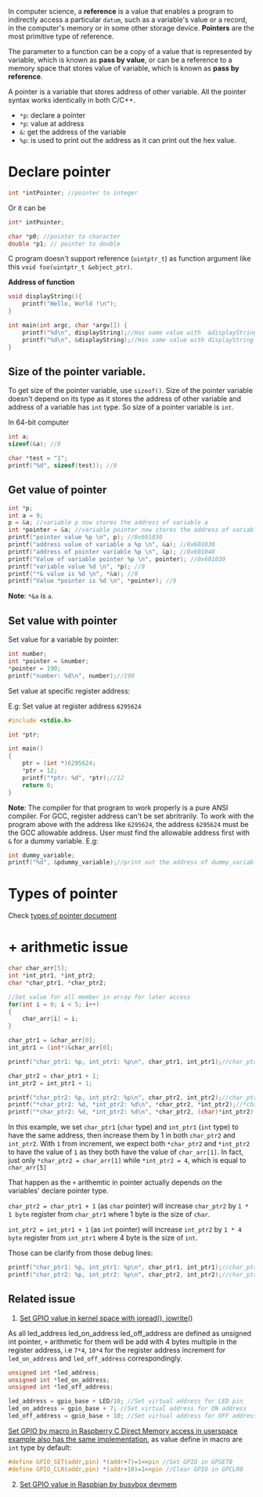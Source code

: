 In computer science, a **reference** is a value that enables a program to indirectly access a particular ``datum``, such as a variable's value or a record, in the computer's memory or in some other storage device. **Pointers** are the most primitive type of reference.

The parameter to a function can be a copy of a value that is represented by variable, which is known as **pass by value**, or can be a reference to a memory space that stores value of variable, which is known as **pass by reference**.

A pointer is a variable that stores address of other variable. All the pointer syntax works identically in both C/C++.

* ``*p``: declare a pointer
* ``*p``: value at address
* ``&``: get the address of the variable
* ``%p``: is used to print out the address as it can print out the hex value.

# Declare pointer

```c
int *intPointer; //pointer to integer
``` 

Or it can be

```c
int* intPointer;
```

```c
char *p0; //pointer to character
double *p1; // pointer to double
```

C program doesn't support reference (``uintptr_t``) as function argument like this ``void foo(uintptr_t &object_ptr)``.

**Address of function**

```c
void displayString(){
	printf("Hello, World !\n");
}

int main(int argc, char *argv[]) {
	printf("%d\n", displayString);//Has same value with  &displayString
	printf("%d\n", &displayString);//Has same value with displayString
}	
```

## Size of the pointer variable.

To get size of the pointer variable, use ``sizeof()``. Size of the pointer variable doesn't depend on its type as it stores the address of other variable and address of a variable has ``int`` type. So size of a pointer variable is ``int``.

In 64-bit computer

```c
int a;
sizeof(&a); //8
```

```c
char *test = "1";
printf("%d", sizeof(test)); //8
```

## Get value of pointer

```c
int *p;
int a = 9;
p = &a; //variable p now stores the address of variable a
int *pointer = &a; //variable pointer now stores the address of variable a
printf("pointer value %p \n", p); //0x601030
printf("address value of variable a %p \n", &a); //0x601030
printf("address of pointer variable %p \n", &p); //0x601048
printf("Value of variable pointer %p \n", pointer); //0x601030
printf("variable value %d \n", *p); //9
printf("*& value is %d \n", *&a); //9
printf("Value *pointer is %d \n", *pointer); //9
```

**Note**: ``*&a`` is ``a``.

## Set value with pointer

Set value for a variable by pointer:

```c
int number;
int *pointer = &number;
*pointer = 190;
printf("number: %d\n", number);//190
```

Set value at specific register address:

E.g: Set value at register address ``6295624``

```c
#include <stdio.h>

int *ptr;

int main() 
{
	ptr = (int *)6295624; 
	*ptr = 12;
	printf("*ptr: %d", *ptr);//12
	return 0;
}
```

**Note**: The compiler for that program to work properly is a pure ANSI compiler. For GCC, register address can't be set abritrarily. To work with the program above with the address like ``6295624``, the address ``6295624`` must be the GCC allowable address. User must find the allowable address first with ``&`` for a dummy variable. E.g:

```c
int dummy_variable;
printf("%d", &pdummy_variable);//print out the address of dummy_variable first to find the allowable address
```

# Types of pointer

Check [types of pointer document](https://github.com/TranPhucVinh/C/blob/master/Physical%20layer/Memory/Pointer/Types%20of%20pointer.md)

# + arithmetic issue

```c
char char_arr[5];
int *int_ptr1, *int_ptr2;
char *char_ptr1, *char_ptr2;

//Set value for all member in array for later access
for(int i = 0; i < 5; i++)
{
    char_arr[i] = i;
}

char_ptr1 = &char_arr[0];
int_ptr1 = (int*)&char_arr[0];

printf("char_ptr1: %p, int_ptr1: %p\n", char_ptr1, int_ptr1);//char_ptr1: 0x7ffebc027653, int_ptr1: 0x7ffebc027653

char_ptr2 = char_ptr1 + 1;
int_ptr2 = int_ptr1 + 1;

printf("char_ptr2: %p, int_ptr2: %p\n", char_ptr2, int_ptr2);//char_ptr2: 0x7ffebc027654, int_ptr2: 0x7ffebc027657
printf("*char_ptr2: %d, *int_ptr2: %d\n", *char_ptr2, *int_ptr2);//*char_ptr2: 1, *int_ptr2: 633339908; *int_ptr2 print out garbage value in this way 
printf("*char_ptr2: %d, *int_ptr2: %d\n", *char_ptr2, (char)*int_ptr2);//*char_ptr2: 1, *int_ptr2: 4
```

In this example, we set ``char_ptr1`` (``char`` type) and ``int_ptr1`` (``int`` type) to have the same address, then increase them by 1 in both ``char_ptr2`` and ``int_ptr2``. With ``1`` from increment, we expect both ``*char_ptr2`` and ``*int_ptr2`` to have the value of ``1`` as they both have the value of ``char_arr[1]``. In fact, just only ``*char_ptr2 = char_arr[1]`` while ``*int_ptr2 = 4``, which is equal to ``char_arr[5]``

That happen as the ``+`` arithemtic in pointer actually depends on the variables' declare pointer type.

``char_ptr2 = char_ptr1 + 1`` (as ``char`` pointer) will increase ``char_ptr2`` by ``1 * 1 byte`` register from ``char_ptr1`` where 1 byte is the size of ``char``.

``int_ptr2 = int_ptr1 + 1`` (as ``int`` pointer) will increase ``int_ptr2`` by ``1 * 4 byte`` register from ``int_ptr1`` where 4 byte is the size of ``int``.

Those can be clarify from those debug lines:

```c
printf("char_ptr1: %p, int_ptr1: %p\n", char_ptr1, int_ptr1);//char_ptr1: 0x7ffebc027653, int_ptr1: 0x7ffebc027653
printf("char_ptr2: %p, int_ptr2: %p\n", char_ptr2, int_ptr2);//char_ptr2: 0x7ffebc027654, int_ptr2: 0x7ffebc027657
```

## Related issue

1. [Set GPIO value in kernel space with ioread(), iowrite()](https://github.com/TranPhucVinh/Raspberry-Pi-C/blob/main/Kernel/blink_led_with_iowrite32.c)

As all led_address led_on_address led_off_address are defined as unsigned int pointer, ``+`` arithmetic for them will be add with 4 bytes multiple in the register address, i.e ``7*4``, ``10*4`` for the register address increment for ``led_on_address`` and ``led_off_address`` correspondingly.

```c
unsigned int *led_address;
unsigned int *led_on_address;
unsigned int *led_off_address;

led_address = gpio_base + LED/10; //Set virtual address for LED pin
led_on_address = gpio_base + 7; //Set virtual address for ON address
led_off_address = gpio_base + 10; //Set virtual address for OFF address
```

[Set GPIO by macro in Raspberry C Direct Memory access in userspace example also has the same implementation](https://github.com/TranPhucVinh/Raspberry-Pi-C/blob/main/Physical%20layer/GPIO/direct_register_access_control_gpio.c), as value define in macro are ``int`` type by default:

```c
#define GPIO_SET(addr,pin) *(addr+7)=1<<pin //Set GPIO in GPSET0
#define GPIO_CLR(addr,pin) *(addr+10)=1<<pin //Clear GPIO in GPCLR0
```

2. [Set GPIO value in Raspbian by busybox devmem]()
